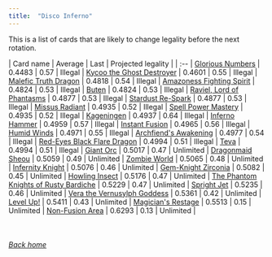 ```yaml
---
title:  "Disco Inferno"
---
```


This is a list of cards that are likely to change legality before the next rotation.

| Card name | Average | Last | Projected legality |
| :-- |
[Glorious Numbers](https://db.ygoprodeck.com/card/?search=Glorious%20Numbers) | 0.4483 | 0.57 | Illegal |
[Kycoo the Ghost Destroyer](https://db.ygoprodeck.com/card/?search=Kycoo%20the%20Ghost%20Destroyer) | 0.4601 | 0.55 | Illegal |
[Malefic Truth Dragon](https://db.ygoprodeck.com/card/?search=Malefic%20Truth%20Dragon) | 0.4818 | 0.54 | Illegal |
[Amazoness Fighting Spirit](https://db.ygoprodeck.com/card/?search=Amazoness%20Fighting%20Spirit) | 0.4824 | 0.53 | Illegal |
[Buten](https://db.ygoprodeck.com/card/?search=Buten) | 0.4824 | 0.53 | Illegal |
[Raviel, Lord of Phantasms](https://db.ygoprodeck.com/card/?search=Raviel,%20Lord%20of%20Phantasms) | 0.4877 | 0.53 | Illegal |
[Stardust Re-Spark](https://db.ygoprodeck.com/card/?search=Stardust%20Re-Spark) | 0.4877 | 0.53 | Illegal |
[Missus Radiant](https://db.ygoprodeck.com/card/?search=Missus%20Radiant) | 0.4935 | 0.52 | Illegal |
[Spell Power Mastery](https://db.ygoprodeck.com/card/?search=Spell%20Power%20Mastery) | 0.4935 | 0.52 | Illegal |
[Kageningen](https://db.ygoprodeck.com/card/?search=Kageningen) | 0.4937 | 0.64 | Illegal |
[Inferno Hammer](https://db.ygoprodeck.com/card/?search=Inferno%20Hammer) | 0.4959 | 0.57 | Illegal |
[Instant Fusion](https://db.ygoprodeck.com/card/?search=Instant%20Fusion) | 0.4965 | 0.56 | Illegal |
[Humid Winds](https://db.ygoprodeck.com/card/?search=Humid%20Winds) | 0.4971 | 0.55 | Illegal |
[Archfiend's Awakening](https://db.ygoprodeck.com/card/?search=Archfiend's%20Awakening) | 0.4977 | 0.54 | Illegal |
[Red-Eyes Black Flare Dragon](https://db.ygoprodeck.com/card/?search=Red-Eyes%20Black%20Flare%20Dragon) | 0.4994 | 0.51 | Illegal |
[Teva](https://db.ygoprodeck.com/card/?search=Teva) | 0.4994 | 0.51 | Illegal |
[Giant Orc](https://db.ygoprodeck.com/card/?search=Giant%20Orc) | 0.5017 | 0.47 | Unlimited |
[Dragonmaid Sheou](https://db.ygoprodeck.com/card/?search=Dragonmaid%20Sheou) | 0.5059 | 0.49 | Unlimited |
[Zombie World](https://db.ygoprodeck.com/card/?search=Zombie%20World) | 0.5065 | 0.48 | Unlimited |
[Infernity Knight](https://db.ygoprodeck.com/card/?search=Infernity%20Knight) | 0.5076 | 0.46 | Unlimited |
[Gem-Knight Zirconia](https://db.ygoprodeck.com/card/?search=Gem-Knight%20Zirconia) | 0.5082 | 0.45 | Unlimited |
[Howling Insect](https://db.ygoprodeck.com/card/?search=Howling%20Insect) | 0.5176 | 0.47 | Unlimited |
[The Phantom Knights of Rusty Bardiche](https://db.ygoprodeck.com/card/?search=The%20Phantom%20Knights%20of%20Rusty%20Bardiche) | 0.5229 | 0.47 | Unlimited |
[Spright Jet](https://db.ygoprodeck.com/card/?search=Spright%20Jet) | 0.5235 | 0.46 | Unlimited |
[Vera the Vernusylph Goddess](https://db.ygoprodeck.com/card/?search=Vera%20the%20Vernusylph%20Goddess) | 0.5361 | 0.42 | Unlimited |
[Level Up!](https://db.ygoprodeck.com/card/?search=Level%20Up!) | 0.5411 | 0.43 | Unlimited |
[Magician's Restage](https://db.ygoprodeck.com/card/?search=Magician's%20Restage) | 0.5513 | 0.15 | Unlimited |
[Non-Fusion Area](https://db.ygoprodeck.com/card/?search=Non-Fusion%20Area) | 0.6293 | 0.13 | Unlimited |

<br>

###### [Back home](index)